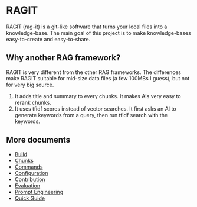 # RAGIT

RAGIT (rag-it) is a git-like software that turns your local files into a knowledge-base. The main goal of this project is to make knowledge-bases easy-to-create and easy-to-share.

## Why another RAG framework?

RAGIT is very different from the other RAG frameworks. The differences make RAGIT suitable for mid-size data files (a few 100MBs I guess), but not for very big source.

1. It adds title and summary to every chunks. It makes AIs very easy to rerank chunks.
2. It uses tfidf scores instead of vector searches. It first asks an AI to generate keywords from a query, then run tfidf search with the keywords.

## More documents

- [Build](./build.md)
- [Chunks](./chunks.md)
- [Commands](./commands.md)
- [Configuration](./config.md)
- [Contribution](./contribution.md)
- [Evaluation](./eval.md)
- [Prompt Engineering](./prompt_engineering.md)
- [Quick Guide](./quick_guide.md)
